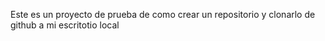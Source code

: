 Este es un proyecto de prueba de como crear un repositorio y clonarlo de github a mi escritotio local
